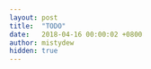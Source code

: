 ```yaml
---
layout: post
title:  "TODO"
date:   2018-04-16 00:00:02 +0800
author: mistydew
hidden: true
---
```


<script src="https://gist.github.com/mistydew/ab24829d537819ac194d267cc37e581f.js"></script>
